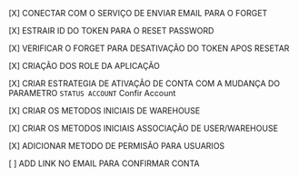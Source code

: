 [X] CONECTAR COM O SERVIÇO DE ENVIAR EMAIL PARA O FORGET

[X] ESTRAIR ID DO TOKEN PARA O RESET PASSWORD

[X] VERIFICAR O FORGET PARA DESATIVAÇÃO DO TOKEN APOS RESETAR

[X] CRIAÇÃO DOS ROLE DA APLICAÇÃO

[X] CRIAR ESTRATEGIA DE ATIVAÇÃO DE CONTA COM A MUDANÇA DO PARAMETRO ```STATUS ACCOUNT``` Confir Account

[X] CRIAR OS METODOS INICIAIS DE WAREHOUSE

[X] CRIAR OS METODOS INICIAIS ASSOCIAÇÃO DE USER/WAREHOUSE

[X] ADICIONAR METODO DE PERMISÃO PARA USUARIOS

[ ] ADD LINK NO EMAIL PARA CONFIRMAR CONTA